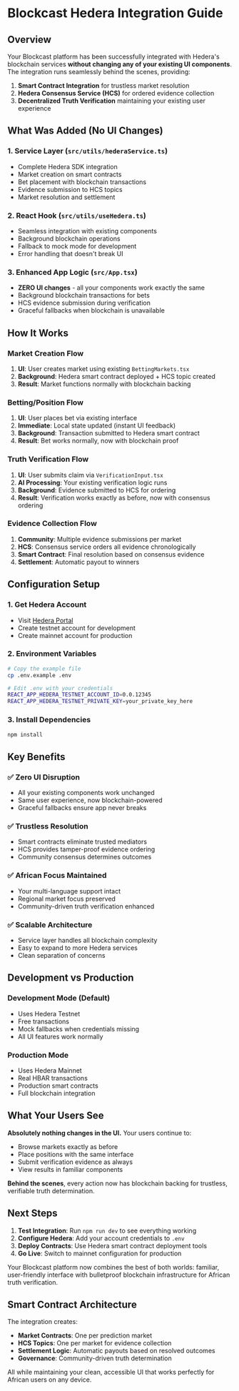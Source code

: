 # Blockcast Hedera Integration Guide

## Overview
Your Blockcast platform has been successfully integrated with Hedera's blockchain services **without changing any of your existing UI components**. The integration runs seamlessly behind the scenes, providing:

1. **Smart Contract Integration** for trustless market resolution
2. **Hedera Consensus Service (HCS)** for ordered evidence collection
3. **Decentralized Truth Verification** maintaining your existing user experience

## What Was Added (No UI Changes)

### 1. Service Layer (`src/utils/hederaService.ts`)
- Complete Hedera SDK integration
- Market creation on smart contracts
- Bet placement with blockchain transactions
- Evidence submission to HCS topics
- Market resolution and settlement

### 2. React Hook (`src/utils/useHedera.ts`)
- Seamless integration with existing components
- Background blockchain operations
- Fallback to mock mode for development
- Error handling that doesn't break UI

### 3. Enhanced App Logic (`src/App.tsx`)
- **ZERO UI changes** - all your components work exactly the same
- Background blockchain transactions for bets
- HCS evidence submission during verification
- Graceful fallbacks when blockchain is unavailable

## How It Works

### Market Creation Flow
1. **UI**: User creates market using existing `BettingMarkets.tsx`
2. **Background**: Hedera smart contract deployed + HCS topic created
3. **Result**: Market functions normally with blockchain backing

### Betting/Position Flow
1. **UI**: User places bet via existing interface
2. **Immediate**: Local state updated (instant UI feedback)
3. **Background**: Transaction submitted to Hedera smart contract
4. **Result**: Bet works normally, now with blockchain proof

### Truth Verification Flow
1. **UI**: User submits claim via `VerificationInput.tsx`
2. **AI Processing**: Your existing verification logic runs
3. **Background**: Evidence submitted to HCS for ordering
4. **Result**: Verification works exactly as before, now with consensus ordering

### Evidence Collection Flow
1. **Community**: Multiple evidence submissions per market
2. **HCS**: Consensus service orders all evidence chronologically
3. **Smart Contract**: Final resolution based on consensus evidence
4. **Settlement**: Automatic payout to winners

## Configuration Setup

### 1. Get Hedera Account
- Visit [Hedera Portal](https://portal.hedera.com)
- Create testnet account for development
- Create mainnet account for production

### 2. Environment Variables
```bash
# Copy the example file
cp .env.example .env

# Edit .env with your credentials
REACT_APP_HEDERA_TESTNET_ACCOUNT_ID=0.0.12345
REACT_APP_HEDERA_TESTNET_PRIVATE_KEY=your_private_key_here
```

### 3. Install Dependencies
```bash
npm install
```

## Key Benefits

### ✅ **Zero UI Disruption**
- All your existing components work unchanged
- Same user experience, now blockchain-powered
- Graceful fallbacks ensure app never breaks

### ✅ **Trustless Resolution**
- Smart contracts eliminate trusted mediators
- HCS provides tamper-proof evidence ordering
- Community consensus determines outcomes

### ✅ **African Focus Maintained**
- Your multi-language support intact
- Regional market focus preserved
- Community-driven truth verification enhanced

### ✅ **Scalable Architecture**
- Service layer handles all blockchain complexity
- Easy to expand to more Hedera services
- Clean separation of concerns

## Development vs Production

### Development Mode (Default)
- Uses Hedera Testnet
- Free transactions
- Mock fallbacks when credentials missing
- All UI features work normally

### Production Mode
- Uses Hedera Mainnet
- Real HBAR transactions
- Production smart contracts
- Full blockchain integration

## What Your Users See

**Absolutely nothing changes in the UI.** Your users continue to:
- Browse markets exactly as before
- Place positions with the same interface
- Submit verification evidence as always
- View results in familiar components

**Behind the scenes**, every action now has blockchain backing for trustless, verifiable truth determination.

## Next Steps

1. **Test Integration**: Run `npm run dev` to see everything working
2. **Configure Hedera**: Add your account credentials to `.env`
3. **Deploy Contracts**: Use Hedera smart contract deployment tools
4. **Go Live**: Switch to mainnet configuration for production

Your Blockcast platform now combines the best of both worlds: familiar, user-friendly interface with bulletproof blockchain infrastructure for African truth verification.

## Smart Contract Architecture

The integration creates:
- **Market Contracts**: One per prediction market
- **HCS Topics**: One per market for evidence collection
- **Settlement Logic**: Automatic payouts based on resolved outcomes
- **Governance**: Community-driven truth determination

All while maintaining your clean, accessible UI that works perfectly for African users on any device.